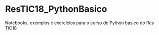 # ResTIC18_PythonBasico
Notebooks, exemplos e exercícios para o curso de Python básico do Res TIC18
